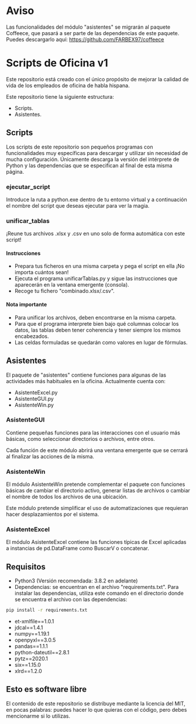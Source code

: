 # Aviso
Las funcionalidades del módulo "asistentes" se migrarán al paquete Coffeece, que pasará a ser parte de las dependencias de este paquete.
Puedes descargarlo aquí: https://github.com/FARBEX97/coffeece

# Scripts de Oficina v1

Este repositorio está creado con el único propósito de mejorar la calidad de vida de los empleados de oficina de habla hispana.

Este repositorio tiene la siguiente estructura:

- Scripts.
- Asistentes.

## Scripts

Los scripts de este repositorio son pequeños programas con funcionalidades muy específicas para descargar y utilizar sin necesidad de mucha configuración. Únicamente descarga la versión del intérprete de Python y las dependencias que se especifican al final de esta misma página.

### ejecutar_script

Introduce la ruta a python.exe dentro de tu entorno virtual y a continuación el nombre del script que deseas ejecutar para ver la magia.

### unificar_tablas

¡Reune tus archivos .xlsx y .csv en uno solo de forma automática con este script!

#### Instrucciones

- Prepara tus ficheros en una misma carpeta y pega el script en ella ¡No importa cuántos sean!
- Ejecuta el programa unificarTablas.py y sigue las instrucciones que aparecerán en la ventana emergente (consola).
- Recoge tu fichero "combinado.xlsx/.csv".

#### Nota importante

- Para unificar los archivos, deben encontrarse en la misma carpeta.
- Para que el programa interprete bien bajo qué columnas colocar los datos, las tablas deben tener coherencia y tener siempre los mismos encabezados.
- Las celdas formuladas se quedarán como valores en lugar de fórmulas.

## Asistentes

El paquete de "asistentes" contiene funciones para algunas de las actividades más habituales en la oficina. Actualmente cuenta con:

- AsistenteExcel.py
- AsistenteGUI.py
- AsistenteWin.py

### AsistenteGUI

Contiene pequeñas funciones para las interacciones con el usuario más básicas, como seleccionar directorios o archivos, entre otros.

Cada función de este módulo abrirá una ventana emergente que se cerrará al finalizar las acciones de la misma.

### AsistenteWin

El módulo AsistenteWin pretende complementar el paquete con funciones básicas de cambiar el directorio activo, generar listas de archivos o cambiar el nombre de todos los archivos de una ubicación.

Este módulo pretende simplificar el uso de automatizaciones que requieran hacer desplazamientos por el sistema.

### AsistenteExcel

El módulo AsistenteExcel contiene las funciones típicas de Excel aplicadas a instancias de pd.DataFrame como BuscarV o concatenar.


## Requisitos

- Python3 (Versión recomendada: 3.8.2 en adelante)
- Dependencias: se encuentran en el archivo "requirements.txt". Para instalar las dependencias, utiliza este comando en el directorio donde se encuentra el archivo con las dependencias:

```cmd
pip install -r requirements.txt
```

- et-xmlfile==1.0.1
- jdcal==1.4.1
- numpy==1.19.1
- openpyxl==3.0.5
- pandas==1.1.1
- python-dateutil==2.8.1
- pytz==2020.1
- six==1.15.0
- xlrd==1.2.0

## Esto es software libre

El contenido de este repositorio se distribuye mediante la licencia del MIT, en pocas palabras: puedes hacer lo que quieras con el código, pero debes mencionarme si lo utilizas.

